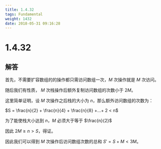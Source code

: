```yaml
---
title: 1.4.32
tags: Fundamental
weight: 1432
date: 2018-05-31 09:16:28
---
```


# 1.4.32


## 解答

首先，不需要扩容数组的的操作都只需访问数组一次，$M$ 次操作就是 $M$ 次访问。

随后我们有性质， $M$ 次栈操作后额外复制访问数组的次数小于 $2M$。

这里简单证明，设 $M$ 次操作之后栈的大小为 $n$，那么额外访问数组的次数为：

$S = \frac{n}{2} + \frac{n}{4} + \frac{n}{8} +...+ 2 < n$

为了能使栈大小达到 $n$，$M$ 必须大于等于 $\frac{n}{2}$

因此 $2M \ge n > S$，得证。

因此我们可以得到 $M$ 次操作后访问数组次数的总和 $S' = S + M < 3M$。
